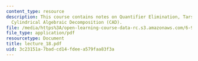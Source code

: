 ```yaml
---
content_type: resource
description: This course contains notes on Quantifier Elimination, Tarski-Seidenberg,
  Cylindrical Algebraic Decomposition (CAD).
file: /media/https%3A/open-learning-course-data-rc.s3.amazonaws.com/6-972-algebraic-techniques-and-semidefinite-optimization-spring-2006/3c23151a7badcd14fdeea579faa83f3a_lecture_18.pdf
file_type: application/pdf
resourcetype: Document
title: lecture_18.pdf
uid: 3c23151a-7bad-cd14-fdee-a579faa83f3a
---
```


